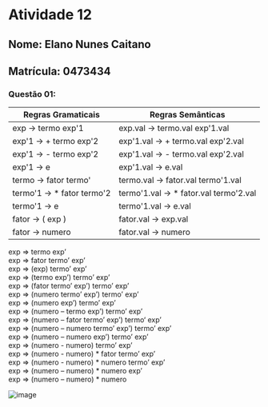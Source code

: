 # Atividade 12
## Nome: Elano Nunes Caitano
## Matrícula: 0473434

### Questão 01:

| Regras Gramaticais       | Regras Semânticas                      |
|--------------------------|----------------------------------------|
| exp -> termo exp'1        | exp.val -> termo.val exp'1.val         |
| exp'1 -> + termo exp'2     | exp'1.val -> + termo.val exp'2.val     |
| exp'1 -> - termo exp'2     | exp'1.val -> - termo.val exp'2.val     |
| exp'1 -> e                | exp'1.val -> e.val                     |
| termo -> fator termo'    | termo.val -> fator.val termo'1.val     |
| termo'1 -> * fator termo'2 | termo'1.val -> * fator.val termo'2.val |
| termo'1 -> e              | termo'1.val -> e.val                   |
| fator -> ( exp )         | fator.val -> exp.val                   |
| fator -> numero          | fator.val -> numero                    |

exp => termo exp’ <br />
exp => fator termo’ exp’ <br />
exp => (exp) termo’ exp’ <br />
exp => (termo exp’) termo’ exp’ <br />
exp => (fator termo’ exp’) termo’ exp’ <br />
exp => (numero termo’ exp’) termo’ exp’ <br />
exp => (numero exp’) termo’ exp’ <br />
exp => (numero – termo exp’) termo’ exp’ <br />
exp => (numero – fator termo’ exp’) termo‘ exp’ <br />
exp => (numero – numero termo’ exp’) termo’ exp’ <br />
exp => (numero – numero exp’) termo’ exp’ <br />
exp => (numero - numero) termo’ exp’ <br />
exp => (numero - numero) * fator termo’ exp’ <br />
exp => (numero - numero) * numero termo’ exp’ <br />
exp => (numero – numero) * numero exp’ <br />
exp => (numero – numero) * numero <br />

![image](https://drive.google.com/uc?export=view&id=12fuXDq_fvPdErHApRhAiFDEeRdriw1pH)
 
